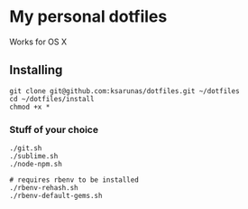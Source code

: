 # My personal dotfiles

Works for OS X

## Installing

```
git clone git@github.com:ksarunas/dotfiles.git ~/dotfiles
cd ~/dotfiles/install
chmod +x *
```

### Stuff of your choice

```
./git.sh
./sublime.sh
./node-npm.sh

# requires rbenv to be installed
./rbenv-rehash.sh
./rbenv-default-gems.sh
```
